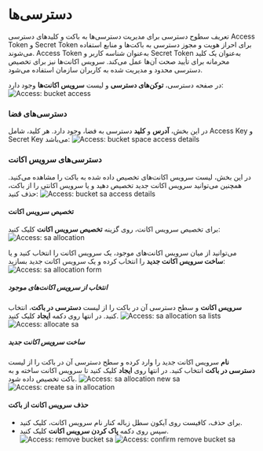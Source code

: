 # دسترسی‌ها

تعریف سطوح دسترسی برای مدیریت دسترسی‌ها به باکت و کلیدهای دسترسی  Access Token و Secret Token برای احراز هویت و مجوز دسترسی به باکت‌ها و منابع استفاده می‌شوند. Access Token به‌عنوان شناسه کاربر و Secret Token به‌عنوان یک کلید محرمانه برای تأیید صحت آن‌ها عمل می‌کند. سرویس اکانت‌ها نیز برای تخصیص دسترسی محدود و مدیریت شده به کاربران سازمان استفاده می‌شود.

در صفحه دسترسی، **توکن‌های دسترسی** و لیست **سرویس اکانت‌ها** وجود دارد:
![Access: bucket access](../img/bucket-access.png)

### دسترسی‌های فضا

در این بخش، **آدرس** و **کلید** دسترسی به فضا، وجود دارد. هر کلید، شامل Access Key و Secret Key می‌باشد:
![Access: bucket space access details](../img/bucket-space-access-details.png)

### دسترسی‌های سرویس اکانت

در این بخش، لیست سرویس اکانت‌های تخصیص داده شده به باکت را مشاهده می‌کنید. همچنین می‌توانید سرویس اکانت جدید تخصیص دهید و یا سرویس اکانتی را از باکت، حذف کنید:
![Access: bucket sa access details](../img/bucket-sa-access-details.png)

#### تخصیص سرویس اکانت

برای تخصیص سرویس اکانت، روی گزینه **تخصیص سرویس اکانت** کلیک کنید:
![Access: sa allocation](../img/sa-allocation.png)

می‌توانید از میان سرویس اکانت‌های موجود، یک سرویس اکانت را انتخاب کنید و یا **ساخت سرویس اکانت جدید** را انتخاب کرده و یک سرویس اکانت جدید بسازید:
![Access: sa allocation form](../img/sa-allocation-form.png)

##### انتخاب از سرویس اکانت‌های موجود

**سرویس اکانت** و سطح دسترسی آن در باکت را از لیست **دسترسی در باکت**، انتخاب کنید. در انتها روی دکمه **ایجاد** کلیک کنید.
![Access: sa allocation sa lists](../img/sa-allocation-sa-lists.png)
![Access: allocate sa](../img/allocate-sa.png)

##### ساخت سرویس اکانت جدید

**نام** سرویس اکانت جدید را وارد کرده و سطح دسترسی آن در باکت را از لیست‌ **دسترسی در باکت** انتخاب کنید. در انتها روی **ایجاد** کلیک کنید تا سرویس اکانت ساخته و به باکت تخصیص داده شود.
![Access: sa allocation new sa](../img/sa-allocation-new-sa.png)
![Access: create sa in allocation](../img/create-sa-in-allocation.png)

#### حذف سرویس اکانت از باکت

- برای حذف، کافیست روی آیکون سطل زباله کنار نام سرویس اکانت، کلیک کنید.
- سپس روی دکمه **پاک کردن سرویس اکانت** کلیک کنید.
  ![Access: remove bucket sa](../img/remove-bucket-sa.png)
  ![Access: confirm remove bucket sa](../img/confirm-remove-bucket-sa.png)
